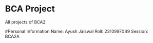 # BCA Project
 All projects of BCA2

#Personal Information
Name: Ayush Jaiswal
Roll: 2310997049
Session: BCA2A
